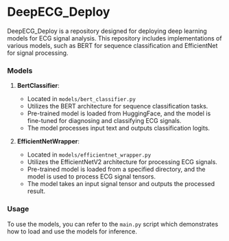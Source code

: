 # DeepECG_Deploy

DeepECG_Deploy is a repository designed for deploying deep learning models for ECG signal analysis. This repository includes implementations of various models, such as BERT for sequence classification and EfficientNet for signal processing.

### Models

1. **BertClassifier**: 
   - Located in `models/bert_classifier.py`
   - Utilizes the BERT architecture for sequence classification tasks.
   - Pre-trained model is loaded from HuggingFace, and the model is fine-tuned for diagnosing and classifying ECG signals.
   - The model processes input text and outputs classification logits.

2. **EfficientNetWrapper**:
   - Located in `models/efficientnet_wrapper.py`
   - Utilizes the EfficientNetV2 architecture for processing ECG signals.
   - Pre-trained model is loaded from a specified directory, and the model is used to process ECG signal tensors.
   - The model takes an input signal tensor and outputs the processed result.

### Usage

To use the models, you can refer to the `main.py` script which demonstrates how to load and use the models for inference.
